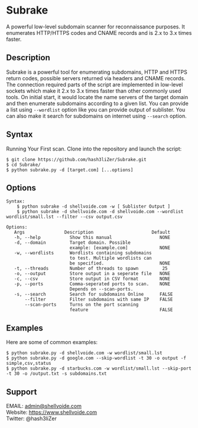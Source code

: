 # Subrake
A powerful low-level subdomain scanner for reconnaissance purposes. It enumerates HTTP/HTTPS codes and CNAME records and is 2.x to 3.x times faster.

## Description
Subrake is a powerful tool for enumerating subdomains, HTTP and HTTPS return codes, possible servers returned via headers and
CNAME records. The connection required parts of the script are implemented in low-level sockets which make it 2.x to 3.x times faster
than other commonly used tools.  On initial start, it would locate the name servers of the target domain and then enumerate
subdomains according to a given list. You can provide a list using `--wordlist` option like you can provide output of sublister. You can also make it search for subdomains on internet using `--search` option.

## Syntax
Running Your First scan. Clone into the repository and launch the script: 
```
$ git clone https://github.com/hash3liZer/Subrake.git
$ cd Subrake/
$ python subrake.py -d [target.com] [...options]
```
## Options
```
Syntax: 
    $ python subrake -d shellvoide.com -w [ Sublister Output ]
    $ python subrake -d shellvoide.com -d shellvoide.com --wordlist wordlist/small.lst --filter --csv output.csv

Options:
   Args               Description                      Default
   -h, --help           Show this manual                  NONE
   -d, --domain         Target domain. Possible
                        example: [example.com]            NONE
   -w, --wordlists      Wordlists containing subdomains
                        to test. Multiple wordlists can
                        be specified.                     NONE                      
   -t, --threads        Number of threads to spawn         25
   -o, --output         Store output in a seperate file   NONE
   -c, --csv            Store output in CSV format        NONE
   -p, --ports          Comma-seperated ports to scan.    NONE
                        Depends on --scan-ports. 
   -s, --search         Search for subdomains Online      FALSE
       --filter         Filter subdomains with same IP    FALSE
       --scan-ports     Turns on the port scanning 
                        feature                           FALSE
```

## Examples
Here are some of common examples:
```
$ python subrake.py -d shellvoide.com -w wordlist/small.lst
$ python subrake.py -d google.com --skip-wordlist -t 30 -o output -f simple,csv,status
$ python subrake.py -d starbucks.com -w wordlist/small.lst --skip-port -t 30 -o /output.txt -s subdomains.txt
```

## Support
EMAIL: admin@shellvoide.com <br />
Website: https://www.shellvoide.com <br />
Twitter: @hash3liZer <br />
